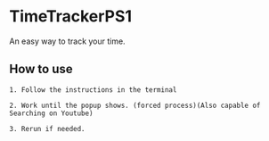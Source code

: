 # TimeTrackerPS1
An easy way to track your time.

## How to use
    1. Follow the instructions in the terminal

    2. Work until the popup shows. (forced process)(Also capable of Searching on Youtube)

    3. Rerun if needed.
